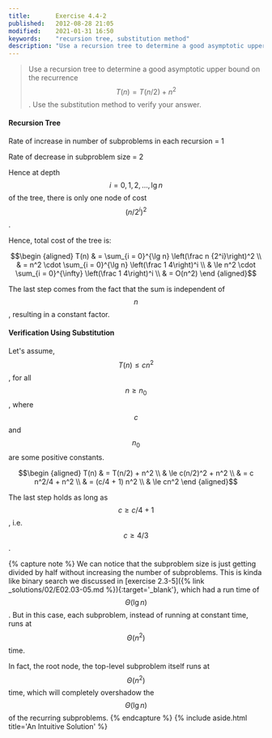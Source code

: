 ```yaml
---
title:       Exercise 4.4-2
published:   2012-08-28 21:05
modified:    2021-01-31 16:50
keywords:    "recursion tree, substitution method"
description: "Use a recursion tree to determine a good asymptotic upper bound on the recurrence T(n) = T(n/2) + n². Use the substitution method to verify your answer."
---
```


> Use a recursion tree to determine a good asymptotic upper bound on the recurrence $$T(n) = T(n/2) + n^2$$. Use the substitution method to verify your answer.

#### Recursion Tree

Rate of increase in number of subproblems in each recursion = 1

Rate of decrease in subproblem size = 2

Hence at depth $$i = 0, 1, 2, \dots, \lg n$$ of the tree, there is only one node of cost $$(n/2^i)^2$$.

Hence, total cost of the tree is:

$$\begin {aligned}
T(n) & = \sum_{i = 0}^{\lg n} \left(\frac n {2^i}\right)^2 \\
     & = n^2 \cdot \sum_{i = 0}^{\lg n} \left(\frac 1 4\right)^i \\
     & \le n^2 \cdot \sum_{i = 0}^{\infty} \left(\frac 1 4\right)^i \\
     & = O(n^2)
\end {aligned}$$

The last step comes from the fact that the sum is independent of $$n$$, resulting in a constant factor.

#### Verification Using Substitution

Let's assume, $$T(n) \le cn^2$$, for all $$n \ge n_0$$, where $$c$$ and $$n_0$$ are some positive constants.

$$\begin {aligned}
T(n) & = T(n/2) + n^2 \\
     & \le c(n/2)^2 + n^2 \\
     & = c n^2/4 + n^2 \\
     & = (c/4 + 1) n^2 \\
     & \le cn^2
\end {aligned}$$

The last step holds as long as $$c \ge c/4 + 1$$, i.e. $$c \ge 4/3$$.

{% capture note %}
We can notice that the subproblem size is just getting divided by half without increasing the number of subproblems. This is kinda like binary search we discussed in [exercise 2.3-5]({% link _solutions/02/E02.03-05.md %}){:target='_blank'}, which had a run time of $$\Theta(\lg n)$$. But in this case, each subproblem, instead of running at constant time, runs at $$\Theta(n^2)$$ time.

In fact, the root node, the top-level subproblem itself runs at $$\Theta(n^2)$$ time, which will completely overshadow the $$\Theta(\lg n)$$ of the recurring subproblems.
{% endcapture %}
{% include aside.html title='An Intuitive Solution' %}
